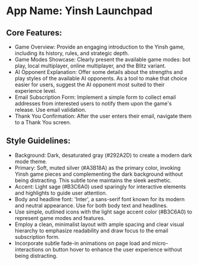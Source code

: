 # **App Name**: Yinsh Launchpad

## Core Features:

- Game Overview: Provide an engaging introduction to the Yinsh game, including its history, rules, and strategic depth.
- Game Modes Showcase: Clearly present the available game modes: bot play, local multiplayer, online multiplayer, and the Blitz variant.
- AI Opponent Explanation: Offer some details about the strengths and play styles of the available AI opponents. As a tool to make that choice easier for users, suggest the AI opponent most suited to their experience level.
- Email Subscription Form: Implement a simple form to collect email addresses from interested users to notify them upon the game's release. Use email validation.
- Thank You Confirmation: After the user enters their email, navigate them to a Thank You screen.

## Style Guidelines:

- Background: Dark, desaturated gray (#292A2D) to create a modern dark mode theme.
- Primary: Soft, muted silver (#A3B18A) as the primary color, invoking Yinsh game pieces and complementing the dark background without being distracting. This subtle tone maintains the sleek aesthetic.
- Accent: Light sage (#B3C6A0) used sparingly for interactive elements and highlights to guide user attention.
- Body and headline font: 'Inter', a sans-serif font known for its modern and neutral appearance. Use for both body text and headlines.
- Use simple, outlined icons with the light sage accent color (#B3C6A0) to represent game modes and features.
- Employ a clean, minimalist layout with ample spacing and clear visual hierarchy to emphasize readability and draw focus to the email subscription form.
- Incorporate subtle fade-in animations on page load and micro-interactions on button hover to enhance the user experience without being distracting.